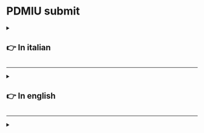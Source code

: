 # **PDMIU** submit

<details>
  <summary>

  ## 👉 In italian
    
  </summary>

  <details>
  <summary>

  ### _A._ Nome e numero di matricola
    
  </summary>

  - Francesco Rombaldoni
  - Matricola: 330130
  
</details>

<details>
  <summary>

  ### _B._ Titolo del progetto
    
  </summary>

  - Il titolo del progetto è: **PIVPN**
  
</details>

<details>
  <summary>

  ### _C._ Breve panoramica dell'idea di progetto e delle principali caratteristiche dell´applicazione
    
  </summary>

  - L'idea di progetto è quella di realizzare un'applicazione in [Flutter](https://flutter.dev/) che faciliti l'interazione con la "VPN" [PIVPN](https://www.pivpn.io/) siccome quest'ultima è interagibile solo tramite "riga di comando" e d'implementare
    delle funzionalità aggiuntive come la possibilità di disattivare un utente dopo una certa data.
  - L'applicazione sviluppata permette tramite interfaccia grafica d'interagire con [PIVPN](https://www.pivpn.io/)  creando, eliminando, abilitando e disabilitando gli utenti, permette di associare ad ogni utente una data d'inizio e di fine disattivando in automatico gli utenti che hanno superato la propria data di utilizzo.

    <br>
    
    L'applicazione possiede al centro una tabella dove vedere tutti gli utenti inseriti e il loro stato. 
  
</details>

<details>
  <summary>

  ### _D._ Panoramica della esperienza utente
    
  </summary>

- **Primo avvio**
  - Dopo aver impostato l'ambiente (seguendo la guida presente nella pagina principale) si può aprire l'applicazione, a questo punto l'operatore può solo aggiungere dei nuovi utenti, per fare questa operazione deve completare i tre campi di input che sono presenti nella parte alta dell'interfaccia.
    <details>
      <summary>

      _Guarda l'immagine_

      </summary>

      ![Fields](https://github.com/R0mb0/PIVPN_GUI/blob/main/Project_infos/Fields.png)
  
    </details><br>
    Dove il nome può essere una qualsiasi stringa, mentre le date devono essere necessarimente inserite in standard americano (anno-mese-giorno).<br>
    
    **⚠️ Avvertenze**

    - Per creare un utente sempre abilitato è sufficiente aggiungere un utente con il campo "End Date" molto remoto (Ex 2050-01-01)
    - La "data di fine" inserita deve essere sempre successiva alla data dell'inserimento dell'utente.
    - Non si possono aggiungere due utenti con lo stesso nome. 

    Una volta aver completato i campi, l'operatore deve premere sul pulsante "Add User" per aggiungere l'utente alla VPN.

    <details>
      <summary>

      _Guarda l'immagine_

      </summary>

      ![Add_User](https://github.com/R0mb0/PIVPN_GUI/blob/main/Project_infos/Add_user.png)
  
    </details>

    A questo punto in una finestra separata si aprirà un qr-code necessario per connettere la VPN, che l'operatore dovrà passare a chi è interessato a connettersi.

    <details>
      <summary>

      _Guarda l'immagine_

      </summary>

      ![qr-code](https://github.com/R0mb0/PIVPN_GUI/blob/main/Project_infos/qr-code.png)
  
    </details>

    Ogni volta che l'operatore esegue una operazione, i cambiamenti dello stato della memoria vengono salvati in automatico, anche per fare in modo che vi sia consistenza tra le informazioni di "PIVPN" e dell'interfaccia grafica.
    <br>
    Come si sarà sicuramente notato la tebella al centro dell'applicazione avrà acquisito un valore.

    <details>
      <summary>

      _Guarda l'immagine_

      </summary>

      ![Table_with_record](https://github.com/R0mb0/PIVPN_GUI/blob/main/Project_infos/Table_with_record.png)
  
    </details>

    A questo punto, l'operatore può scegliere se aggiungere un nuovo utente (seguendo le istruzioni precedenti) oppure di eseguire le ultime tre operazionni riportate dall'interfaccia.

    <details>
      <summary>

      _Guarda l'immagine_

      </summary>

      ![Buttons](https://github.com/R0mb0/PIVPN_GUI/blob/main/Project_infos/Buttons.png)
  
    </details>

  In questo caso, per queste ultime operazioni è necessario inserire nel campo apposito il nome dell'utente bersaglio (reperibile dalla tabella al centro) <br>

  **⚠️ Avvertenze** <br>
  
  - Non si può abilitare un utente che è stato disabilitato perché è stata superata la propria data di fine servizio
  - Un utente per essere rigenerato dev'essere eliminato e riaggiunto con le date aggiornate

  Una volta che l'operatore ha terminato le operazioni,l'applicazione non deve essere chiusa in modo che il secondo thread all'interno del programma possa controllare una volta al giorno lo stato degli utenti. Nel caso in cui l'applicazione venisse chiusa, il controllo automatico non potrà essere effetuato e finchè il computer rimane acceso la VPN continuerà a funzionare. 
</details>

<details>
  <summary>

  ### _E._ Discussione della tecnologia
    
  </summary>

  <details>
  <summary>

  #### Librerie utilizzate nel progetto
    
  </summary>

- `package:flutter/material.dart` -> Libreria di default
- `dart:async` -> Libreria per la gestione dei thread
- `dart:isolate` -> Libreria per la gestione dei thread
- `dart:io` -> Libreria per interagire con i file di sistema
- `package:process_run/shell.dart` -> Libreria per interagire con la shell
- `dart:ffi` -> Libreria per allocare la memoria, utilizzata per allocare il thread
  
</details>

<details>
  <summary>

  #### La costruzione del database 
    
  </summary>

  
  
</details>

<details>
  <summary>

  #### Gestione della interazione con la shell
    
  </summary>

  
  
</details>

<details>
  <summary>

  #### La gestione del thread 
    
  </summary>

  
  
</details>
  
</details>
  
</details>



-----------------------------------------------------------------------------

<details>
  <summary>

  ## 👉 In english
    
  </summary>
</details>

-----------------------------------------------------------------------------


<details>
  <summary>

  ### 
    
  </summary>

  
  
</details>
